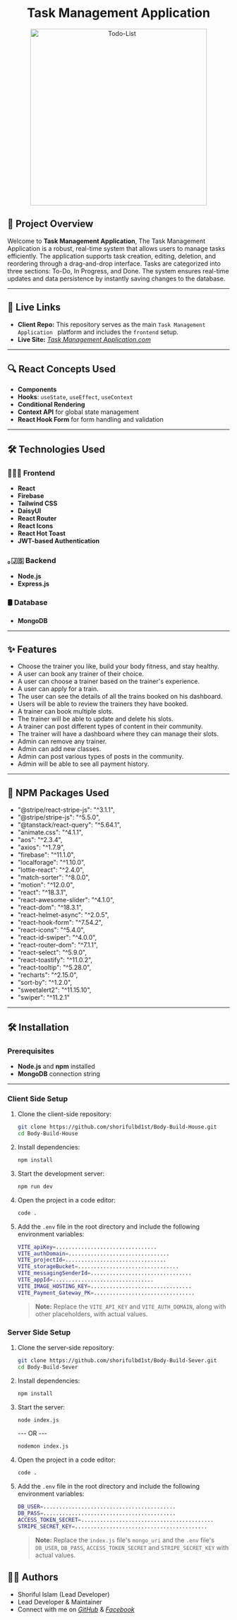 <div align="center">
 <h1>Task Management Application </h1>
  <a href="https://todo-list-2c36b.web.app/" target="_blank">
    <img src="https://i.ibb.co.com/chKHScmJ/screencapture-localhost-5173-2025-02-22-13-12-22.png" width="400px" alt="Todo-List"/> 
  </a>
 
</div>


## 📜 Project Overview

Welcome to **Task Management Application**, The Task Management Application is a robust, real-time system that allows users to manage tasks efficiently. The application supports task creation, editing, deletion, and reordering through a drag-and-drop interface. Tasks are categorized into three sections: To-Do, In Progress, and Done. The system ensures real-time updates and data persistence by instantly saving changes to the database.

---


## 🚀 Live Links

- **Client Repo:** This repository serves as the main `Task Management Application ` platform and includes the `frontend` setup.
- **Live Site:** [_Task Management Application.com_](https://todo-list-2c36b.web.app/)

---

## 🔍 React Concepts Used

- **Components**
- **Hooks**: `useState`, `useEffect`, `useContext`
- **Conditional Rendering**
- **Context API** for global state management
- **React Hook Form** for form handling and validation

---

## 🛠️ Technologies Used

### 👩🏼‍💻 Frontend

- **React**
- **Firebase**
- **Tailwind CSS**
- **DaisyUI**
- **React Router**
- **React Icons**
- **React Hot Toast**
- **JWT-based Authentication**

### ｡🇯‌🇸‌ Backend

- **Node.js**
- **Express.js**

### 🛢️ Database

- **MongoDB**

---

## ✨ Features

* Choose the trainer you like, build your body fitness, and stay healthy.
* A user can book any trainer of their choice.
* A user can choose a trainer based on the trainer's experience.
* A user can apply for a train.
* The user can see the details of all the trains booked on his dashboard.
* Users will be able to review the trainers they have booked.
* A trainer can book multiple slots.
* The trainer will be able to update and delete his slots.
* A trainer can post different types of content in their community.
* The trainer will have a dashboard where they can manage their slots.
* Admin can remove any trainer.
* Admin can add new classes.
* Admin can post various types of posts in the community.
* Admin will be able to see all payment history.

---

## 🧰 NPM Packages Used

* "@stripe/react-stripe-js": "^3.1.1",
* "@stripe/stripe-js": "^5.5.0",
* "@tanstack/react-query": "^5.64.1",
* "animate.css": "^4.1.1",
* "aos": "^2.3.4",
* "axios": "^1.7.9",
* "firebase": "^11.1.0",
* "localforage": "^1.10.0",
* "lottie-react": "^2.4.0",
* "match-sorter": "^8.0.0",
* "motion": "^12.0.0",
* "react": "^18.3.1",
* "react-awesome-slider": "^4.1.0",
* "react-dom": "^18.3.1",
* "react-helmet-async": "^2.0.5",
* "react-hook-form": "^7.54.2",
* "react-icons": "^5.4.0",
* "react-id-swiper": "^4.0.0",
* "react-router-dom": "^7.1.1",
* "react-select": "^5.9.0",
* "react-toastify": "^11.0.2",
* "react-tooltip": "^5.28.0",
* "recharts": "^2.15.0",
* "sort-by": "^1.2.0",
* "sweetalert2": "^11.15.10",
* "swiper": "^11.2.1"

---

## 🛠 Installation

### Prerequisites

- **Node.js** and **npm** installed
- **MongoDB** connection string

---

### Client Side Setup

1. Clone the client-side repository:

   ```bash
   git clone https://github.com/shorifulbd1st/Body-Build-House.git
   cd Body-Build-House
   ```

2. Install dependencies:

   ```bash
   npm install
   ```

3. Start the development server:
   ```bash
   npm run dev
   ```
4. Open the project in a code editor:
   ```bash
   code .
   ```
5. Add the `.env` file in the root directory and include the following environment variables:
   ```bash
   VITE_apiKey=................................
   VITE_authDomain=................................
   VITE_projectId=................................
   VITE_storageBucket=................................
   VITE_messagingSenderId=................................
   VITE_appId=................................
   VITE_IMAGE_HOSTING_KEY=................................
   VITE_Payment_Gateway_PK=................................

   ```
   > **Note:** Replace the `VITE_API_KEY` and `VITE_AUTH_DOMAIN`, along with other placeholders, with actual values.

### Server Side Setup

1. Clone the server-side repository:

   ```bash
   git clone https://github.com/shorifulbd1st/Body-Build-Sever.git
   cd Body-Build-Sever
   ```

2. Install dependencies:

   ```bash
   npm install
   ```

3. Start the server:

   ```bash
   node index.js
   ```

   --- OR ---

   ```bash
   nodemon index.js
   ```

4. Open the project in a code editor:
   ```bash
   code .
   ```
5. Add the `.env` file in the root directory and include the following environment variables:
   ```bash
   DB_USER=..........................................
   DB_PASS=..........................................
   ACCESS_TOKEN_SECRET=..........................................
   STRIPE_SECRET_KEY=..........................................
   ```
   > **Note:** Replace the `index.js` file's `mongo_uri` and the `.env` file's `DB_USER`, `DB_PASS`, `ACCESS_TOKEN_SECRET` and `STRIPE_SECRET_KEY` with actual values.

## 🧑‍💻 Authors

- Shoriful Islam (Lead Developer)
- Lead Developer & Maintainer
- Connect with me on [_GitHub_](https://github.com/shorifulbd1st) & [_Facebook_](https://www.facebook.com/shoriful1st)
